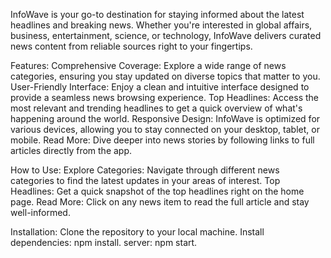 InfoWave is your go-to destination for staying informed about the latest headlines and breaking news. Whether you're interested in global affairs, business, entertainment, science, or technology, InfoWave delivers curated news content from reliable sources right to your fingertips.


Features:
Comprehensive Coverage: Explore a wide range of news categories, ensuring you stay updated on diverse topics that matter to you.
User-Friendly Interface: Enjoy a clean and intuitive interface designed to provide a seamless news browsing experience.
Top Headlines: Access the most relevant and trending headlines to get a quick overview of what's happening around the world.
Responsive Design: InfoWave is optimized for various devices, allowing you to stay connected on your desktop, tablet, or mobile.
Read More: Dive deeper into news stories by following links to full articles directly from the app.


How to Use:
Explore Categories: Navigate through different news categories to find the latest updates in your areas of interest.
Top Headlines: Get a quick snapshot of the top headlines right on the home page.
Read More: Click on any news item to read the full article and stay well-informed.

Installation: 
Clone the repository to your local machine. 
Install dependencies: npm install. 
server: npm start.
